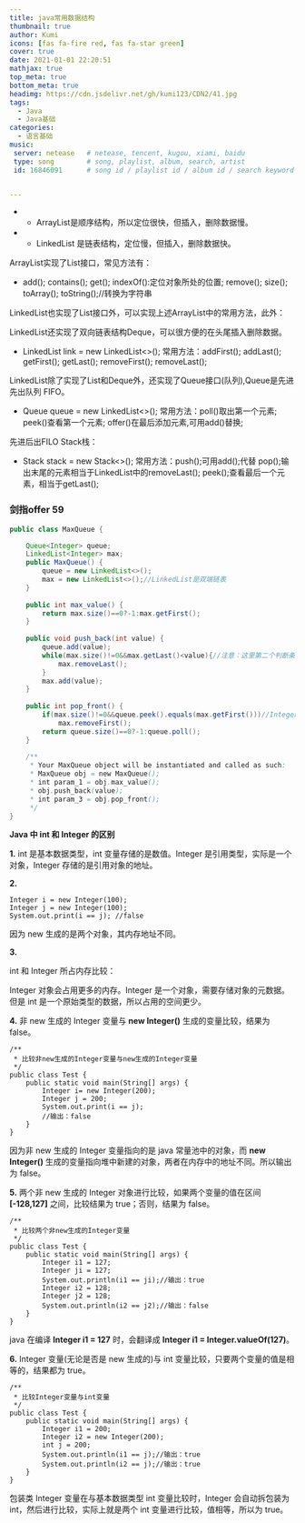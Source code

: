 ```yaml
---
title: java常用数据结构
thumbnail: true
author: Kumi
icons: [fas fa-fire red, fas fa-star green]
cover: true
date: 2021-01-01 22:20:51
mathjax: true
top_meta: true
bottom_meta: true
headimg: https://cdn.jsdelivr.net/gh/kumi123/CDN2/41.jpg
tags:
  - Java
  - Java基础
categories:
  - 语言基础
music:
 server: netease   # netease, tencent, kugou, xiami, baidu
 type: song        # song, playlist, album, search, artist
 id: 16846091      # song id / playlist id / album id / search keyword


---
```


- - ArrayList是顺序结构，所以定位很快，但插入，删除数据慢。
- - LinkedList 是链表结构，定位慢，但插入，删除数据快。

ArrayList实现了List接口，常见方法有：

- add(); contains(); get(); indexOf():定位对象所处的位置; remove(); size(); toArray(); toString();//转换为字符串

LinkedList也实现了List接口外，可以实现上述ArrayList中的常用方法，此外：

LinkedList还实现了双向链表结构Deque，可以很方便的在头尾插入删除数据。

- LinkedList<class> link = new LinkedList<>();
    常用方法：addFirst(); addLast(); getFirst(); getLast(); removeFirst(); removeLast();

LinkedList除了实现了List和Deque外，还实现了Queue接口(队列),Queue是先进先出队列 FIFO。

- Queue<class> queue = new LinkedList<>();
  常用方法：poll()取出第一个元素; peek()查看第一个元素; offer()在最后添加元素,可用add()替换;

先进后出FILO Stack栈：

- Stack<class> stack = new Stack<>();
  常用方法：push();可用add();代替 pop();输出末尾的元素相当于LinkedList中的removeLast(); peek();查看最后一个元素，相当于getLast();



### 剑指offer 59

```java
public class MaxQueue {

    Queue<Integer> queue;
    LinkedList<Integer> max;
    public MaxQueue() {
        queue = new LinkedList<>();
        max = new LinkedList<>();//LinkedList是双端链表
    }
    
    public int max_value() {
        return max.size()==0?-1:max.getFirst();
    }
    
    public void push_back(int value) {
        queue.add(value);
        while(max.size()!=0&&max.getLast()<value){//注意：这里第二个判断条件不能带等号，即max中对于当前queue中的具有相同值的元素会全部存储，而不是存储最近的那个。
            max.removeLast();
        }
        max.add(value);
    }
    
    public int pop_front() {
        if(max.size()!=0&&queue.peek().equals(max.getFirst()))//Integer类型的值的比较不能直接使用==
            max.removeFirst();
        return queue.size()==0?-1:queue.poll();
    }
    
    /**
     * Your MaxQueue object will be instantiated and called as such:
     * MaxQueue obj = new MaxQueue();
     * int param_1 = obj.max_value();
     * obj.push_back(value);
     * int param_3 = obj.pop_front();
     */
}


```



**Java 中 int 和 Integer 的区别**

**1.** int 是基本数据类型，int 变量存储的是数值。Integer 是引用类型，实际是一个对象，Integer 存储的是引用对象的地址。

**2.**

```
Integer i = new Integer(100);
Integer j = new Integer(100);
System.out.print(i == j); //false
```

因为 new 生成的是两个对象，其内存地址不同。

**3.**

int 和 Integer 所占内存比较：

Integer 对象会占用更多的内存。Integer 是一个对象，需要存储对象的元数据。但是 int 是一个原始类型的数据，所以占用的空间更少。

**4.** 非 new 生成的 Integer 变量与 **new Integer()** 生成的变量比较，结果为 false。

```
/**
 * 比较非new生成的Integer变量与new生成的Integer变量
 */
public class Test {
    public static void main(String[] args) {
        Integer i= new Integer(200);
        Integer j = 200;
        System.out.print(i == j);
        //输出：false
    }
}
```

因为非 new 生成的 Integer 变量指向的是 java 常量池中的对象，而 **new Integer()** 生成的变量指向堆中新建的对象，两者在内存中的地址不同。所以输出为 false。

**5.** 两个非 new 生成的 Integer 对象进行比较，如果两个变量的值在区间 **[-128,127]** 之间，比较结果为 true；否则，结果为 false。

```
/**
 * 比较两个非new生成的Integer变量
 */
public class Test {
    public static void main(String[] args) {
        Integer i1 = 127;
        Integer ji = 127;
        System.out.println(i1 == ji);//输出：true
        Integer i2 = 128;
        Integer j2 = 128;
        System.out.println(i2 == j2);//输出：false
    }
}
```

java 在编译 **Integer i1 = 127** 时，会翻译成 **Integer i1 = Integer.valueOf(127)**。

**6.** Integer 变量(无论是否是 new 生成的)与 int 变量比较，只要两个变量的值是相等的，结果都为 true。

```
/**
 * 比较Integer变量与int变量
 */
public class Test {
    public static void main(String[] args) {
        Integer i1 = 200;
        Integer i2 = new Integer(200);
        int j = 200;
        System.out.println(i1 == j);//输出：true
        System.out.println(i2 == j);//输出：true
    }
}
```

包装类 Integer 变量在与基本数据类型 int 变量比较时，Integer 会自动拆包装为 int，然后进行比较，实际上就是两个 int 变量进行比较，值相等，所以为 true。
